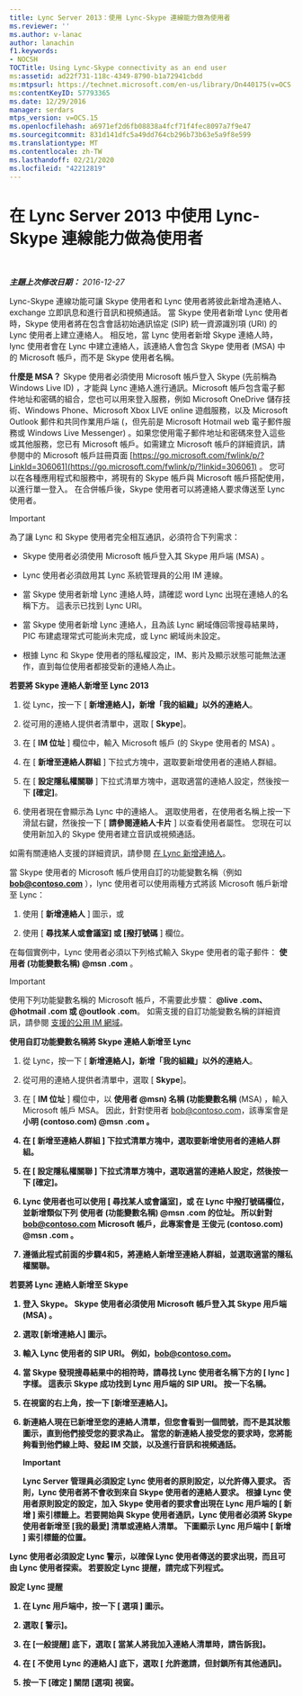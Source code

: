```yaml
---
title: Lync Server 2013：使用 Lync-Skype 連線能力做為使用者
ms.reviewer: ''
ms.author: v-lanac
author: lanachin
f1.keywords:
- NOCSH
TOCTitle: Using Lync-Skype connectivity as an end user
ms:assetid: ad22f731-118c-4349-8790-b1a72941cbdd
ms:mtpsurl: https://technet.microsoft.com/en-us/library/Dn440175(v=OCS.15)
ms:contentKeyID: 57793365
ms.date: 12/29/2016
manager: serdars
mtps_version: v=OCS.15
ms.openlocfilehash: a6971ef2d6fb08838a4fcf71f4fec8097a7f9e47
ms.sourcegitcommit: 831d141dfc5a49dd764cb296b73b63e5a9f8e599
ms.translationtype: MT
ms.contentlocale: zh-TW
ms.lasthandoff: 02/21/2020
ms.locfileid: "42212819"
---
```

<div data-xmlns="http://www.w3.org/1999/xhtml">

<div class="topic" data-xmlns="http://www.w3.org/1999/xhtml" data-msxsl="urn:schemas-microsoft-com:xslt" data-cs="https://msdn.microsoft.com/">

<div data-asp="https://msdn2.microsoft.com/asp">

# <a name="using-lync-skype-connectivity-in-lync-server-2013-as-an-end-user"></a>在 Lync Server 2013 中使用 Lync-Skype 連線能力做為使用者

</div>

<div id="mainSection">

<div id="mainBody">

<span> </span>

_**主題上次修改日期：** 2016-12-27_

Lync-Skype 連線功能可讓 Skype 使用者和 Lync 使用者將彼此新增為連絡人、exchange 立即訊息和進行音訊和視頻通話。 當 Skype 使用者新增 Lync 使用者時，Skype 使用者將在包含會話初始通訊協定 (SIP) 統一資源識別項 (URI) 的 Lync 使用者上建立連絡人。 相反地，當 Lync 使用者新增 Skype 連絡人時，lync 使用者會在 Lync 中建立連絡人，該連絡人會包含 Skype 使用者 (MSA) 中的 Microsoft 帳戶，而不是 Skype 使用者名稱。

**什麼是 MSA？** Skype 使用者必須使用 Microsoft 帳戶登入 Skype (先前稱為 Windows Live ID) ，才能與 Lync 連絡人進行通訊。Microsoft 帳戶包含電子郵件地址和密碼的組合，您也可以用來登入服務，例如 Microsoft OneDrive 儲存技術、Windows Phone、Microsoft Xbox LIVE online 遊戲服務，以及 Microsoft Outlook 郵件和共同作業用戶端 (，但先前是 Microsoft Hotmail web 電子郵件服務或 Windows Live Messenger) 。如果您使用電子郵件地址和密碼來登入這些或其他服務，您已有 Microsoft 帳戶。如需建立 Microsoft 帳戶的詳細資訊，請參閱中的 Microsoft 帳戶註冊頁面 [https://go.microsoft.com/fwlink/p/?LinkId=306061](https://go.microsoft.com/fwlink/p/?linkid=306061) 。 您可以在各種應用程式和服務中，將現有的 Skype 帳戶與 Microsoft 帳戶搭配使用，以進行單一登入。 在合併帳戶後，Skype 使用者可以將連絡人要求傳送至 Lync 使用者。

<div>


> [!IMPORTANT]  
> 為了讓 Lync 和 Skype 使用者完全相互通訊，必須符合下列需求： 
> <UL>
> <LI>
> <P>Skype 使用者必須使用 Microsoft 帳戶登入其 Skype 用戶端 (MSA) 。</P>
> <LI>
> <P>Lync 使用者必須啟用其 Lync 系統管理員的公用 IM 連線。</P>
> <LI>
> <P>當 Skype 使用者新增 Lync 連絡人時，請確認 word Lync 出現在連絡人的名稱下方。 這表示已找到 Lync URI。</P>
> <LI>
> <P>當 Skype 使用者新增 Lync 連絡人，且為該 Lync 網域傳回零搜尋結果時，PIC 布建處理常式可能尚未完成，或 Lync 網域尚未設定。</P>
> <LI>
> <P>根據 Lync 和 Skype 使用者的隱私權設定，IM、影片及顯示狀態可能無法運作，直到每位使用者都接受新的連絡人為止。</P></LI></UL>



</div>

**若要將 Skype 連絡人新增至 Lync 2013**

1.  從 Lync，按一下 [ **新增連絡人]，新增「我的組織」以外的連絡人**。

2.  從可用的連絡人提供者清單中，選取 [ **Skype**]。

3.  在 [ **IM 位址** ] 欄位中，輸入 Microsoft 帳戶 (的 Skype 使用者的 MSA) 。

4.  在 [ **新增至連絡人群組** ] 下拉式方塊中，選取要新增使用者的連絡人群組。

5.  在 [ **設定隱私權關聯** ] 下拉式清單方塊中，選取適當的連絡人設定，然後按一下 **[確定]**。

6.  使用者現在會顯示為 Lync 中的連絡人。 選取使用者，在使用者名稱上按一下滑鼠右鍵，然後按一下 [ **請參閱連絡人卡片** ] 以查看使用者屬性。 您現在可以使用新加入的 Skype 使用者建立音訊或視頻通話。

如需有關連絡人支援的詳細資訊，請參閱 [在 Lync 新增連絡人](https://support.office.com/article/add-a-contact-ae55b88d-b9af-48da-bffe-7cc720a5059a)。

當 Skype 使用者的 Microsoft 帳戶使用自訂的功能變數名稱（例如 <strong>bob@contoso.com</strong> ），lync 使用者可以使用兩種方式將該 Microsoft 帳戶新增至 Lync：

1.  使用 [ **新增連絡人** ] 圖示，或

2.  使用 [ **尋找某人或會議室] 或 [撥打號碼** ] 欄位。

在每個實例中，Lync 使用者必須以下列格式輸入 Skype 使用者的電子郵件： <strong>使用者 (功能變數名稱) @msn .com</strong> 。

<div>


> [!IMPORTANT]  
> 使用下列功能變數名稱的 Microsoft 帳戶，不需要此步驟： <STRONG>@live .com、@hotmail .com 或 @outlook .com</STRONG>。 如需支援的自訂功能變數名稱的詳細資訊，請參閱 <A href="https://support.microsoft.com/kb/897567">支援的公用 IM 網域</A>。



</div>

**使用自訂功能變數名稱將 Skype 連絡人新增至 Lync**

1.  從 Lync，按一下 [ **新增連絡人]，新增「我的組織」以外的連絡人**。

2.  從可用的連絡人提供者清單中，選取 [ **Skype**]。

3.  在 [ **IM 位址** ] 欄位中，以 <strong>使用者 @msn) 名稱 (功能變數名稱</strong> (MSA) ，輸入 Microsoft 帳戶 MSA。 因此，針對使用者 bob@contoso.com，該專案會是 <strong> 小明 (contoso.com) @msn .com <strong> 。

4.  在 [ **新增至連絡人群組** ] 下拉式清單方塊中，選取要新增使用者的連絡人群組。

5.  在 [ **設定隱私權關聯** ] 下拉式清單方塊中，選取適當的連絡人設定，然後按一下 **[確定]**。

6.  Lync 使用者也可以使用 [ **尋找某人或會議室]，或** 在 Lync 中撥打號碼欄位，並新增類似下列 <strong>使用者 (功能變數名稱) @msn .com</strong> 的位址。 所以針對 bob@contoso.com Microsoft 帳戶，此專案會是 <strong>王俊元 (contoso.com) @msn .com</strong> 。

7.  遵循此程式前面的步驟4和5，將連絡人新增至連絡人群組，並選取適當的隱私權關聯。

**若要將 Lync 連絡人新增至 Skype**

1.  登入 Skype。 Skype 使用者必須使用 Microsoft 帳戶登入其 Skype 用戶端 (MSA) 。

2.  選取 [新增連絡人] 圖示。

3.  輸入 Lync 使用者的 SIP URI。 例如，bob@contoso.com。

4.  當 Skype 發現搜尋結果中的相符時，請尋找 Lync 使用者名稱下方的 [ **lync** ] 字樣。 這表示 Skype 成功找到 Lync 用戶端的 SIP URI。 按一下名稱。

5.  在視窗的右上角，按一下 [新增至連絡人]。

6.  新連絡人現在已新增至您的連絡人清單，但您會看到一個問號，而不是其狀態圖示，直到他們接受您的要求為止。 當您的新連絡人接受您的要求時，您將能夠看到他們線上時、發起 IM 交談，以及進行音訊和視頻通話。
    
    <div>
    

    > [!IMPORTANT]  
    > Lync Server 管理員必須設定 Lync 使用者的原則設定，以允許傳入要求。 否則，Lync 使用者將不會收到來自 Skype 使用者的連絡人要求。 根據 Lync 使用者原則設定的設定，加入 Skype 使用者的要求會出現在 Lync 用戶端的 [ <STRONG>新增</STRONG> ] 索引標籤上。若要開始與 Skype 使用者通訊，Lync 使用者必須將 Skype 使用者新增至 [我的最愛] 清單或連絡人清單。 下圖顯示 Lync 用戶端中 [ <STRONG>新增</STRONG> ] 索引標籤的位置。

    
    </div>

Lync 使用者必須設定 Lync 警示，以確保 Lync 使用者傳送的要求出現，而且可由 Lync 使用者探索。 若要設定 Lync 提醒，請完成下列程式。

**設定 Lync 提醒**

1.  在 Lync 用戶端中，按一下 [ **選項** ] 圖示。

2.  選取 [ **警示**]。

3.  在 **[一般提醒**] 底下，選取 [ **當某人將我加入連絡人清單時，請告訴我**]。

4.  在 [ **不使用 Lync 的連絡人**] 底下，選取 [ **允許邀請，但封鎖所有其他通訊**]。

5.  按一下 **[確定** ] 關閉 [選項] 視窗。

</div>

<span> </span>

</div>

</div>

</div>

